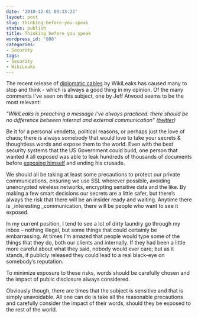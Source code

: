 ```yaml
---
date: '2010-12-01 03:35:23'
layout: post
slug: thinking-before-you-speak
status: publish
title: Thinking before you speak
wordpress_id: '888'
categories:
- Security
tags:
- Security
- WikiLeaks
---
```


The recent release of [diplomatic cables](http://cablegate.wikileaks.org/) by WikiLeaks has caused many to stop and think - which is always a good thing in my opinion. Of the many comments I've seen on this subject, one by Jeff Atwood seems to be the most relevant:

_"WikiLeaks is preaching a message I've always practiced: there should be no difference between internal and external communication" ([twitter](http://twitter.com/codinghorror/statuses/9505496079798272#))_

Be it for a personal vendetta, political reasons, or perhaps just the love of chaos; there is always somebody that would love to take your secrets & thoughtless words and expose them to the world. Even with the best security systems that the US Government could build, one person that wanted it all exposed was able to leak hundreds of thousands of documents before [exposing himself](http://www.telegraph.co.uk/news/worldnews/northamerica/usa/8166395/Bradley-Manning-The-prime-suspect-of-giving-files-to-WikiLeaks.html) and ending his crusade.

We should all be taking at least some precautions to protect our private communications, ensuring we use SSL wherever possible, avoiding unencrypted wireless networks, encrypting sensitive data and the like. By making a few smart decisions our secrets are a little safer, but there’s always the risk that there will be an insider ready and waiting. Anytime there is _interesting _communication, there will be people who want to see it exposed.

In my current position, I tend to see a lot of dirty laundry go through my inbox – nothing illegal, but some things that could certainly be embarrassing. At times I’m amazed that people would type some of the things that they do, both our clients and internally. If they had been a little more careful about what they said, nobody would ever care; but as it stands, if publicly released they could lead to a real black-eye on somebody’s reputation.

To minimize exposure to these risks, words should be carefully chosen and the impact of public disclosure always considered.

Obviously though, there are times that the subject is sensitive and that is simply unavoidable. All one can do is take all the reasonable precautions and carefully consider the impact of their words, should they be exposed to the rest of the world.
